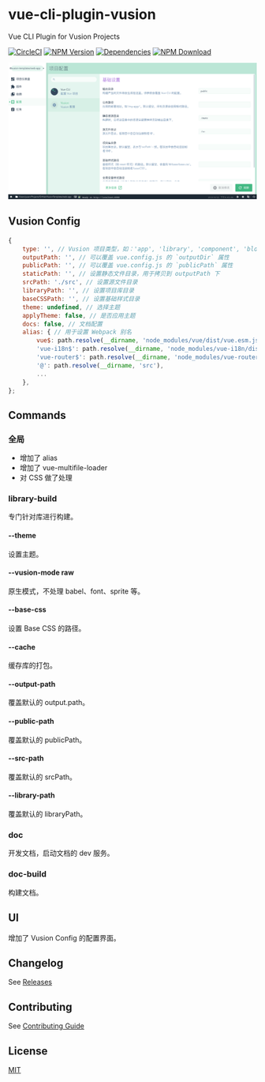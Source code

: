 # vue-cli-plugin-vusion

Vue CLI Plugin for Vusion Projects

[![CircleCI][circleci-img]][circleci-url]
[![NPM Version][npm-img]][npm-url]
[![Dependencies][david-img]][david-url]
[![NPM Download][download-img]][download-url]

[circleci-img]: https://img.shields.io/circleci/project/github/vusion/vue-cli-plugin-vusion.svg?style=flat-square
[circleci-url]: https://circleci.com/gh/vusion/vue-cli-plugin-vusion
[npm-img]: http://img.shields.io/npm/v/vue-cli-plugin-vusion.svg?style=flat-square
[npm-url]: http://npmjs.org/package/vue-cli-plugin-vusion
[david-img]: http://img.shields.io/david/vusion/vue-cli-plugin-vusion.svg?style=flat-square
[david-url]: https://david-dm.org/vusion/vue-cli-plugin-vusion
[download-img]: https://img.shields.io/npm/dm/vue-cli-plugin-vusion.svg?style=flat-square
[download-url]: https://npmjs.org/package/vue-cli-plugin-vusion

![screenshot](./screenshot.png)

## Vusion Config

``` js
{
    type: '', // Vusion 项目类型，如：'app', 'library', 'component', 'block', 'repository'
    outputPath: '', // 可以覆盖 vue.config.js 的 `outputDir` 属性
    publicPath: '', // 可以覆盖 vue.config.js 的 `publicPath` 属性
    staticPath: '', // 设置静态文件目录，用于拷贝到 outputPath 下
    srcPath: './src', // 设置源文件目录
    libraryPath: '', // 设置项目库目录
    baseCSSPath: '', // 设置基础样式目录
    theme: undefined, // 选择主题
    applyTheme: false, // 是否应用主题
    docs: false, // 文档配置
    alias: { // 用于设置 Webpack 别名
        vue$: path.resolve(__dirname, 'node_modules/vue/dist/vue.esm.js'),
        'vue-i18n$': path.resolve(__dirname, 'node_modules/vue-i18n/dist/vue-i18n.esm.js'),
        'vue-router$': path.resolve(__dirname, 'node_modules/vue-router/dist/vue-router.esm.js'),
        '@': path.resolve(__dirname, 'src'),
        ...
    },
};
```

## Commands

### 全局

- 增加了 alias
- 增加了 vue-multifile-loader
- 对 CSS 做了处理

### library-build

专门针对库进行构建。

#### --theme

设置主题。

#### --vusion-mode raw

原生模式，不处理 babel、font、sprite 等。

#### --base-css

设置 Base CSS 的路径。

#### --cache

缓存库的打包。

#### --output-path

覆盖默认的 output.path。

#### --public-path

覆盖默认的 publicPath。

#### --src-path

覆盖默认的 srcPath。

#### --library-path

覆盖默认的 libraryPath。

### doc

开发文档，启动文档的 dev 服务。

### doc-build

构建文档。

## UI

增加了 Vusion Config 的配置界面。

## Changelog

See [Releases](https://github.com/vusion/vue-cli-plugin-vusion/releases)

## Contributing

See [Contributing Guide](https://github.com/vusion/DOCUMENTATION/issues/8)

## License

[MIT](LICENSE)
